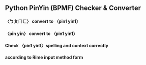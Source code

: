 ## Python PinYin (BPMF) Checker & Converter

#### 〈ㄅㄆㄇㄈ〉 convert to 〈pin1 yin1〉
#### 〈pīn yīn〉 convert to 〈pin1 yin1〉
#### Check 〈pin1 yin1〉spelling and context correctly
#### 
#### according to Rime input method form
